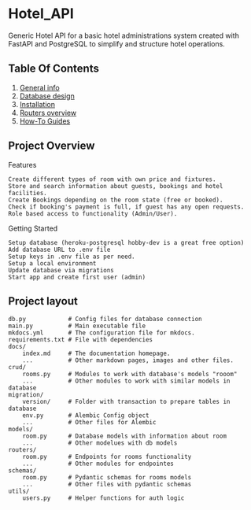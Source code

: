 # Hotel_API
Generic Hotel API for a basic hotel administrations system created with FastAPI and PostgreSQL to simplify and structure hotel operations.


## Table Of Contents

1. [General info](general-info.md)
2. [Database design](HotelAPI_db.md)
3. [Installation](installation.md)
4. [Routers overview](overview.md)
5. [How-To Guides](how-to-guides.md)

## Project Overview

Features

    Create different types of room with own price and fixtures.
    Store and search information about guests, bookings and hotel facilities.
    Create Bookings depending on the room state (free or booked).
    Check if booking's payment is full, if guest has any open requests.
    Role based access to functionality (Admin/User).


Getting Started

    Setup database (heroku-postgresql hobby-dev is a great free option)
    Add database URL to .env file
    Setup keys in .env file as per need.
    Setup a local environment
    Update database via migrations
    Start app and create first user (admin)


## Project layout

    db.py            # Config files for database connection
    main.py          # Main executable file
    mkdocs.yml       # The configuration file for mkdocs.
    requirements.txt # File with dependencies
    docs/
        index.md     # The documentation homepage.
        ...          # Other markdown pages, images and other files.
    crud/
        rooms.py     # Modules to work with database's models "rooom"
        ...          # Other modules to work with similar models in database
    migration/
        version/     # Folder with transaction to prepare tables in database
        env.py       # Alembic Config object
        ...          # Other files for Alembic
    models/
        room.py      # Database models with information about room
        ...          # Other modelues with db models
    routers/
        room.py      # Endpoints for rooms functionality
        ...          # Other modules for endpointes
    schemas/
        room.py      # Pydantic schemas for rooms models
        ...          # Other files with pydantic schemas
    utils/
        users.py     # Helper functions for auth logic
